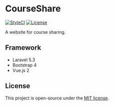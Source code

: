 # CourseShare
[![StyleCI](https://styleci.io/repos/76473827/shield)](https://styleci.io/repos/76473827)
[![License](https://img.shields.io/github/license/jyhsu2000/CourseShare.svg)](https://raw.githubusercontent.com/jyhsu2000/CourseShare/master/LICENSE)

A website for course sharing.

## Framework
- Laravel 5.3
- Bootstrap 4
- Vue.js 2

## License
This project is open-source under the [MIT license](http://opensource.org/licenses/MIT).
